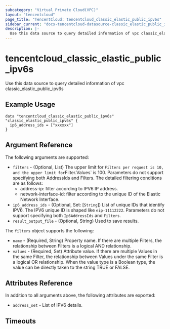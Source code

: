 ```yaml
---
subcategory: "Virtual Private Cloud(VPC)"
layout: "tencentcloud"
page_title: "TencentCloud: tencentcloud_classic_elastic_public_ipv6s"
sidebar_current: "docs-tencentcloud-datasource-classic_elastic_public_ipv6s"
description: |-
  Use this data source to query detailed information of vpc classic_elastic_public_ipv6s
---
```


# tencentcloud_classic_elastic_public_ipv6s

Use this data source to query detailed information of vpc classic_elastic_public_ipv6s

## Example Usage

```hcl
data "tencentcloud_classic_elastic_public_ipv6s" "classic_elastic_public_ipv6s" {
  ip6_address_ids = ["xxxxxx"]
}
```

## Argument Reference

The following arguments are supported:

* `filters` - (Optional, List) The upper limit for `Filters per request is 10, and the upper limit for`Filter.Values` is 100. Parameters do not support specifying both AddressIds and Filters. The detailed filtering conditions are as follows:
  - address-ip: filter according to IPV6 IP address.
  - network-interface-id: filter according to the unique ID of the Elastic Network Interface.
* `ip6_address_ids` - (Optional, Set: [`String`]) List of unique IDs that identify IPV6. The IPV6 unique ID is shaped like `eip-11112222`. Parameters do not support specifying both `Ip6AddressIds` and `Filters`.
* `result_output_file` - (Optional, String) Used to save results.

The `filters` object supports the following:

* `name` - (Required, String) Property name. If there are multiple Filters, the relationship between Filters is a logical AND relationship.
* `values` - (Required, Set) Attribute value. If there are multiple Values in the same Filter, the relationship between Values under the same Filter is a logical OR relationship. When the value type is a Boolean type, the value can be directly taken to the string TRUE or FALSE.

## Attributes Reference

In addition to all arguments above, the following attributes are exported:

* `address_set` - List of IPV6 details.


## Timeouts

<no value>



